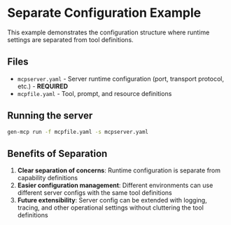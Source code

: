 # Separate Configuration Example

This example demonstrates the configuration structure where runtime settings are separated from tool definitions.

## Files

- `mcpserver.yaml` - Server runtime configuration (port, transport protocol, etc.) - **REQUIRED**
- `mcpfile.yaml` - Tool, prompt, and resource definitions

## Running the server

```bash
gen-mcp run -f mcpfile.yaml -s mcpserver.yaml
```

## Benefits of Separation

1. **Clear separation of concerns**: Runtime configuration is separate from capability definitions
2. **Easier configuration management**: Different environments can use different server configs with the same tool definitions
3. **Future extensibility**: Server config can be extended with logging, tracing, and other operational settings without cluttering the tool definitions
